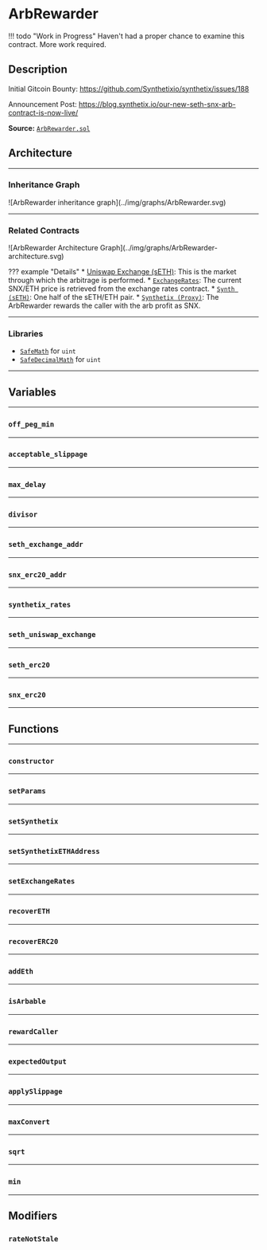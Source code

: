 # ArbRewarder

!!! todo "Work in Progress"
    Haven't had a proper chance to examine this contract. More work required. 

## Description

Initial Gitcoin Bounty: https://github.com/Synthetixio/synthetix/issues/188

Announcement Post: https://blog.synthetix.io/our-new-seth-snx-arb-contract-is-now-live/

**Source:** [`ArbRewarder.sol`](https://github.com/Synthetixio/synthetix/blob/arb-rewarder/contracts/ArbRewarder.sol)

<section-sep />

## Architecture

---

### Inheritance Graph

<centered-image>
    ![ArbRewarder inheritance graph](../img/graphs/ArbRewarder.svg)
</centered-image>

---

### Related Contracts

<centered-image>
    ![ArbRewarder Architecture Graph](../img/graphs/ArbRewarder-architecture.svg)
</centered-image>

??? example "Details"
    * [Uniswap Exchange (sETH)](https://etherscan.io/address/0xe9Cf7887b93150D4F2Da7dFc6D502B216438F244): This is the market through which the arbitrage is performed.
    * [`ExchangeRates`](ExchangeRates.md): The current SNX/ETH price is retrieved from the exchange rates contract.
    * [`Synth (sETH)`](Synth.md): One half of the sETH/ETH pair.
    * [`Synthetix (Proxy)`](Synthetix.md): The ArbRewarder rewards the caller with the arb profit as SNX.

---

### Libraries

* [`SafeMath`](SafeMath.md) for `uint`
* [`SafeDecimalMath`](SafeDecimalMath.md) for `uint`

---

<section-sep />

## Variables

---

### `off_peg_min`

---

### `acceptable_slippage`

---

### `max_delay`

---

### `divisor`

---

### `seth_exchange_addr`

---

### `snx_erc20_addr`

---

### `synthetix_rates`

---

### `seth_uniswap_exchange`

---

### `seth_erc20`

---

### `snx_erc20`

---

<section-sep />

## Functions

---

### `constructor`

---

### `setParams`

---

### `setSynthetix`

---

### `setSynthetixETHAddress`

---

### `setExchangeRates`

---

### `recoverETH`

---

### `recoverERC20`

---

### `addEth`

---

### `isArbable`

---

### `rewardCaller`

---

### `expectedOutput`

---

### `applySlippage`

---

### `maxConvert`

---

### `sqrt`

---

### `min`

---


<section-sep />

## Modifiers

### `rateNotStale`

<section-sep />
